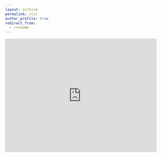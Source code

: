 ```yaml
---
layout: archive
permalink: /cv/
author_profile: true
redirect_from:
  - /resume
---
```


<embed src="https://LeopoldM.github.io/files/cvacademic.pdf" width="500" height="375" 
 type="application/pdf">
